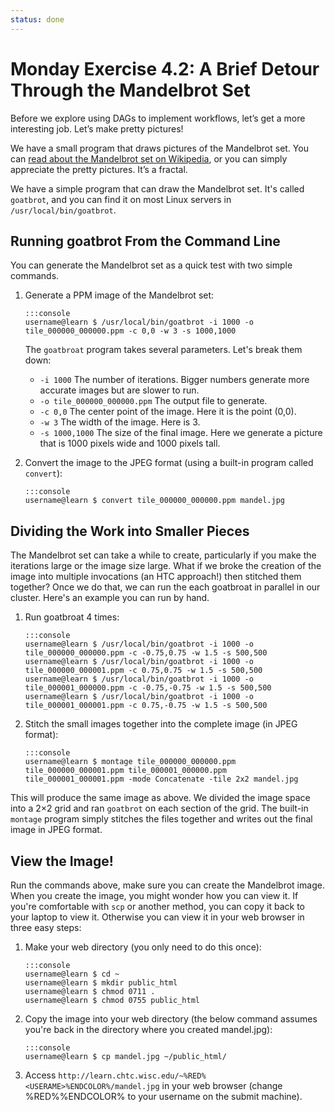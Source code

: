 ```yaml
---
status: done
---
```


<style type="text/css"> pre em { font-style: normal; background-color: yellow; } pre strong { font-style: normal; font-weight: bold; color: \#008; } </style>

Monday Exercise 4.2: A Brief Detour Through the Mandelbrot Set
==============================================================

Before we explore using DAGs to implement workflows, let’s get a more interesting job. Let’s make pretty pictures!

We have a small program that draws pictures of the Mandelbrot set. You can [read about the Mandelbrot set on Wikipedia](https://en.wikipedia.org/wiki/Mandelbrot_set), or you can simply appreciate the pretty pictures. It’s a fractal.

We have a simple program that can draw the Mandelbrot set. It's called `goatbrot`, and you can find it on most Linux servers in `/usr/local/bin/goatbrot`.

Running goatbrot From the Command Line
--------------------------------------

You can generate the Mandelbrot set as a quick test with two simple commands.

1.  Generate a PPM image of the Mandelbrot set:

        :::console
        username@learn $ /usr/local/bin/goatbrot -i 1000 -o tile_000000_000000.ppm -c 0,0 -w 3 -s 1000,1000

    The `goatbroat` program takes several parameters. Let's break them down:

    -   `-i 1000` The number of iterations. Bigger numbers generate more accurate images but are slower to run.
    -   `-o tile_000000_000000.ppm` The output file to generate.
    -   `-c 0,0` The center point of the image. Here it is the point (0,0).
    -   `-w 3` The width of the image. Here is 3.
    -   `-s 1000,1000` The size of the final image. Here we generate a picture that is 1000 pixels wide and 1000 pixels tall.

1.  Convert the image to the JPEG format (using a built-in program called `convert`):

        :::console
        username@learn $ convert tile_000000_000000.ppm mandel.jpg

Dividing the Work into Smaller Pieces
-------------------------------------

The Mandelbrot set can take a while to create, particularly if you make the iterations large or the image size large. What if we broke the creation of the image into multiple invocations (an HTC approach!) then stitched them together? Once we do that, we can run the each goatbroat in parallel in our cluster. Here's an example you can run by hand.

1.  Run goatbroat 4 times:

        :::console
        username@learn $ /usr/local/bin/goatbrot -i 1000 -o tile_000000_000000.ppm -c -0.75,0.75 -w 1.5 -s 500,500
        username@learn $ /usr/local/bin/goatbrot -i 1000 -o tile_000000_000001.ppm -c 0.75,0.75 -w 1.5 -s 500,500 
        username@learn $ /usr/local/bin/goatbrot -i 1000 -o tile_000001_000000.ppm -c -0.75,-0.75 -w 1.5 -s 500,500 
        username@learn $ /usr/local/bin/goatbrot -i 1000 -o tile_000001_000001.ppm -c 0.75,-0.75 -w 1.5 -s 500,500

1.  Stitch the small images together into the complete image (in JPEG format):

        :::console
        username@learn $ montage tile_000000_000000.ppm tile_000000_000001.ppm tile_000001_000000.ppm tile_000001_000001.ppm -mode Concatenate -tile 2x2 mandel.jpg

This will produce the same image as above. We divided the image space into a 2×2 grid and ran `goatbrot` on each section of the grid. The built-in `montage` program simply stitches the files together and writes out the final image in JPEG format.

View the Image!
---------------

Run the commands above, make sure you can create the Mandelbrot image. 
When you create the image, you might wonder how you can view it. 
If you're comfortable with `scp` or another method, you can copy it back to your laptop to view it. Otherwise you can view it in your web browser in three easy steps:

1.  Make your web directory (you only need to do this once):

        :::console
        username@learn $ cd ~
        username@learn $ mkdir public_html 
        username@learn $ chmod 0711 . 
        username@learn $ chmod 0755 public_html

1.  Copy the image into your web directory (the below command assumes you're back in the directory where you created mandel.jpg):

        :::console
        username@learn $ cp mandel.jpg ~/public_html/

1.  Access `http://learn.chtc.wisc.edu/~%RED%<USERAME>%ENDCOLOR%/mandel.jpg` in your web browser (change %RED%<USERAME>%ENDCOLOR% to your username on the submit machine).


